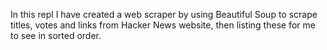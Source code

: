 In this repl I have created a web scraper by using Beautiful Soup to scrape titles, votes and links from Hacker News website, then listing these for me to see in sorted order.